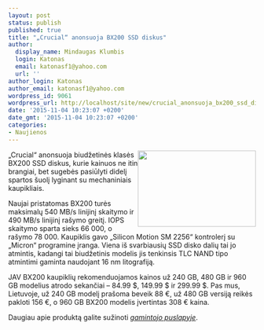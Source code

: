 ```yaml
---
layout: post
status: publish
published: true
title: "„Crucial“ anonsuoja BX200 SSD diskus"
author:
  display_name: Mindaugas Klumbis
  login: Katonas
  email: katonasf1@yahoo.com
  url: ''
author_login: Katonas
author_email: katonasf1@yahoo.com
wordpress_id: 9061
wordpress_url: http://localhost/site/new/crucial_anonsuoja_bx200_ssd_diska/
date: '2015-11-04 10:23:07 +0200'
date_gmt: '2015-11-04 10:23:07 +0200'
categories:
- Naujienos
---
```

<p>
	<a href="http://technews.lt/userfiles/127b.jpg"><img alt="" src="http://technews.lt/userfiles/127b.jpg" style="width: 240px; height: 155px; float: right;" /></a>&bdquo;Crucial&ldquo; anonsuoja biudžetinės klasės BX200 SSD diskus, kurie kainuos ne itin brangiai, bet sugebės pasiūlyti didelį spartos &scaron;uolį lyginant su mechaniniais kaupikliais.</p>
<p>
	Naujai pristatomas BX200 turės maksimalų 540 MB/s linijinį skaitymo ir 490 MB/s linijinį ra&scaron;ymo greitį. IOPS skaitymo sparta sieks 66 000, o ra&scaron;ymo 78 000. Kaupiklis gavo &bdquo;Silicon Motion SM 2256&ldquo; kontrolerį su &bdquo;Micron&ldquo; programine įranga. Viena i&scaron; svarbiausių SSD disko dalių tai jo atmintis, kadangi tai biudžetinis modelis jis tenkinsis TLC NAND tipo atmintimi gaminta naudojant 16 nm litografiją.</p>
<p>
	JAV BX200 kaupiklių rekomenduojamos kainos už 240 GB, 480 GB ir 960 GB modelius atrodo sekančiai &ndash; 84.99 $, 149.99 $ ir 299.99 $. Pas mus, Lietuvoje, už 240 GB modelį pra&scaron;oma beveik 88 &euro;, už 480 GB versiją reikės pakloti 156 &euro;, o 960 GB BX200 modelis įvertintas 308 &euro; kaina.</p>
<p>
	Daugiau apie produktą galite sužinoti <em><a href="http://uk.crucial.com/gbr/en/storage-ssd-bx200">gamintojo puslapyje</a></em>.</p>
